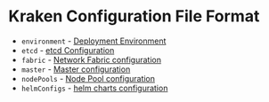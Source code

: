 # Kraken Configuration File Format

* `environment` - [Deployment Environment](deployment.md)
* `etcd` - [etcd Configuration](etcd.md)
* `fabric` - [Network Fabric configuration](fabric.md)
* `master` - [Master configuration](master.md)
* `nodePools` - [Node Pool configuration](nodepool.md)
* `helmConfigs` - [helm charts configuration](helmconfigs.md)
